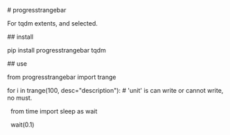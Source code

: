 \# progresstrangebar

For tqdm extents, and selected.

\## install

pip install progresstrangebar tqdm

\## use

from progresstrangebar import trange

for i in trange(100, desc="description"): # 'unit' is can write or cannot write, no must.

&nbsp;   from time import sleep as wait

&nbsp;   wait(0.1)


